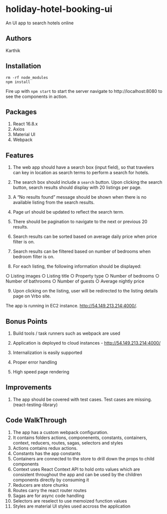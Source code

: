 # holiday-hotel-booking-ui
An UI app to search hotels online

## Authors
Karthik

## Installation

```
rm -rf node_modules
npm install

```

Fire up with `npm start` to start the server navigate to http://localhost:8080 to see the components in action.

## Packages

1. React 16.8.x
2. Axios
3. Material UI
4. Webpack

## Features

1. The web app should have a search box (input field), so that travelers can key in location as search terms to perform a search for hotels.

2. The search box should include a `search` button. Upon clicking the search button, search results should display with 20 listings per page.

3. A “No results found” message should be shown when there is no available listing from the search results.

4. Page url should be updated to reflect the search term.

5. There should be pagination to navigate to the next or previous 20 results.

6. Search results can be sorted based on average daily price when price filter is on.

7. Search results can be filtered based on number of bedrooms when bedroom filter is on.

8. For each listing, the following information should be displayed:

○ Listing images ○ Listing title ○ Property type ○ Number of bedrooms ○ Number of bathrooms ○ Number of guests ○ Average nightly price

9. Upon clicking on the listing, user will be redirected to the listing details page on Vrbo site.

The app is running in EC2 instance. http://54.149.213.214:4000/. 

## Bonus Points

1. Build tools / task runners such as webpack are used

2. Application is deployed to cloud instances - http://54.149.213.214:4000/

3. Internalization is easily supported

4. Proper error handling

5. High speed page rendering

## Improvements
1. The app should be covered with test cases. Test cases are missing. (react-testing-library)

## Code WalkThrough
1. The app has a custom webpack configuration.
2. It contains folders actions, componenents, constants, containers, context, reducers, routes, sagas, selectors and styles
3. Actions contains redux actions.
4. Constants has the app constants
5. Containers are connected to the store to drill down the props to child components
6. Context uses React Context API to hold onto values which are consistent throughout the app and can be used by the children components directly by consuming it
7. Reducers are store chunks
8. Routes carry the react router routes
9. Sagas are for async code handling
10. Selectors are reselect to use memoized function values
11. Styles are material UI styles used accross the application
